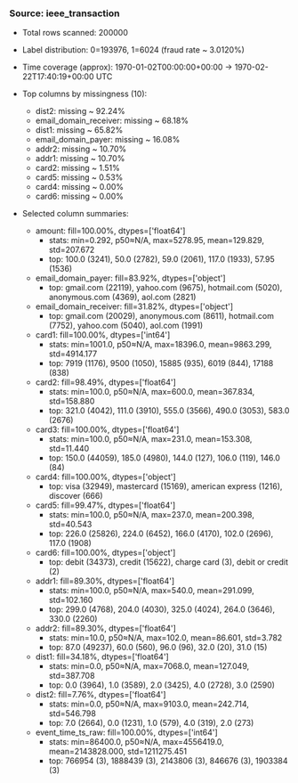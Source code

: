 ### Source: ieee_transaction

- Total rows scanned: 200000
- Label distribution: 0=193976, 1=6024 (fraud rate ~ 3.0120%)
- Time coverage (approx): 1970-01-02T00:00:00+00:00 → 1970-02-22T17:40:19+00:00 UTC

- Top columns by missingness (10):
  - dist2: missing ~ 92.24%
  - email_domain_receiver: missing ~ 68.18%
  - dist1: missing ~ 65.82%
  - email_domain_payer: missing ~ 16.08%
  - addr2: missing ~ 10.70%
  - addr1: missing ~ 10.70%
  - card2: missing ~ 1.51%
  - card5: missing ~ 0.53%
  - card4: missing ~ 0.00%
  - card6: missing ~ 0.00%

- Selected column summaries:
  - amount: fill=100.00%, dtypes=['float64']
    - stats: min=0.292, p50≈N/A, max=5278.95, mean=129.829, std=207.672
    - top: 100.0 (3241), 50.0 (2782), 59.0 (2061), 117.0 (1933), 57.95 (1536)
  - email_domain_payer: fill=83.92%, dtypes=['object']
    - top: gmail.com (22119), yahoo.com (9675), hotmail.com (5020), anonymous.com (4369), aol.com (2821)
  - email_domain_receiver: fill=31.82%, dtypes=['object']
    - top: gmail.com (20029), anonymous.com (8611), hotmail.com (7752), yahoo.com (5040), aol.com (1991)
  - card1: fill=100.00%, dtypes=['int64']
    - stats: min=1001.0, p50≈N/A, max=18396.0, mean=9863.299, std=4914.177
    - top: 7919 (1176), 9500 (1050), 15885 (935), 6019 (844), 17188 (838)
  - card2: fill=98.49%, dtypes=['float64']
    - stats: min=100.0, p50≈N/A, max=600.0, mean=367.834, std=158.880
    - top: 321.0 (4042), 111.0 (3910), 555.0 (3566), 490.0 (3053), 583.0 (2676)
  - card3: fill=100.00%, dtypes=['float64']
    - stats: min=100.0, p50≈N/A, max=231.0, mean=153.308, std=11.440
    - top: 150.0 (44059), 185.0 (4980), 144.0 (127), 106.0 (119), 146.0 (84)
  - card4: fill=100.00%, dtypes=['object']
    - top: visa (32949), mastercard (15169), american express (1216), discover (666)
  - card5: fill=99.47%, dtypes=['float64']
    - stats: min=100.0, p50≈N/A, max=237.0, mean=200.398, std=40.543
    - top: 226.0 (25826), 224.0 (6452), 166.0 (4170), 102.0 (2696), 117.0 (1908)
  - card6: fill=100.00%, dtypes=['object']
    - top: debit (34373), credit (15622), charge card (3), debit or credit (2)
  - addr1: fill=89.30%, dtypes=['float64']
    - stats: min=100.0, p50≈N/A, max=540.0, mean=291.099, std=102.160
    - top: 299.0 (4768), 204.0 (4030), 325.0 (4024), 264.0 (3646), 330.0 (2260)
  - addr2: fill=89.30%, dtypes=['float64']
    - stats: min=10.0, p50≈N/A, max=102.0, mean=86.601, std=3.782
    - top: 87.0 (49237), 60.0 (560), 96.0 (96), 32.0 (20), 31.0 (15)
  - dist1: fill=34.18%, dtypes=['float64']
    - stats: min=0.0, p50≈N/A, max=7068.0, mean=127.049, std=387.708
    - top: 0.0 (3964), 1.0 (3589), 2.0 (3425), 4.0 (2728), 3.0 (2590)
  - dist2: fill=7.76%, dtypes=['float64']
    - stats: min=0.0, p50≈N/A, max=9103.0, mean=242.714, std=546.798
    - top: 7.0 (2664), 0.0 (1231), 1.0 (579), 4.0 (319), 2.0 (273)
  - event_time_ts_raw: fill=100.00%, dtypes=['int64']
    - stats: min=86400.0, p50≈N/A, max=4556419.0, mean=2143828.000, std=1211275.451
    - top: 766954 (3), 1888439 (3), 2143806 (3), 846676 (3), 1903384 (3)